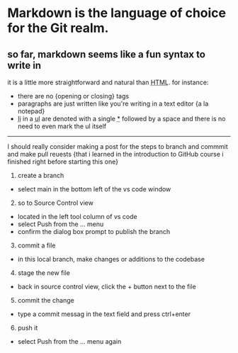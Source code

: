 Markdown is the language of choice for the Git realm. 
=====================================================

so far, markdown seems like a fun syntax to write in
----------------------------------------------------

it is a little more straightforward and natural than <abbr title="HyperText Markup Language">HTML</abbr>.  for instance: 
* there are no {opening or closing} tags
* paragraphs are just written like you're writing in a text editor {a la notepad}
* <abbr title="line item">li</abbr> in a <abbr title="unordered">ul</abbr> are denoted with a single <abbr title="asterisk">*</abbr> followed by a space and there is no need to even mark the ul itself


---

I should really consider making a post for the steps to branch and commmit and make pull reuests {that i learned in the introduction to GitHub course i finished right before starting this one}

1. create a branch
  * select main in the bottom left of the vs code window
2. so to Source Control view
  * located in the left tool column of vs code
  * select Push from the ... menu
  * confirm the dialog box prompt to publish the branch
3. commit a file
  * in this local branch, make changes or additions to the codebase
4. stage the new file
  * back in source control view, click the + button next to the file
5. commit the change
  * type a commit messag in the text field and press ctrl+enter
6. push it
  * select Push from the ... menu again
